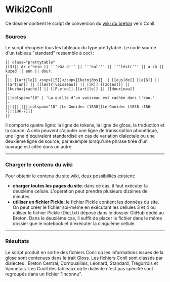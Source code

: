 # Wiki2Conll
Ce dossier contient le script de conversion du [wiki du breton](https://arbres.iker.cnrs.fr/index.php?title=Arbres:Le_site_de_grammaire_du_breton) vers Conll.



### Sources

Le script récupère tous les tableaux du type prettytable. Le code source d'un tableau "standard" ressemble à ceci : 

```
{| class="prettytable"
|(3)|| Ar c'hein || '''eûz a''' || '''eul''' || '''léstr''' || a zô || kuzed || enn || dour.
|-
||| [[art|le]] <sup>[[5]]</sup>[[kein|dos]] || [[eus|de]] [[a|à]] || [[art|un]] || [[lestr|vaisseau]] || [[R]] [[zo|est]] || [[kuzhat|caché]] || [[P.e|en]].[[art|le]] || [[dour|eau]]
|-
|||colspan="10" | 'La quille d’un vaisseau est cachée dans l'eau.' 
|-
|||||||||||colspan="10" |Le Gonidec (1838[[Le Gonidec (1838 :186-7)|:186-7)]]
|}
```

Il comporte quatre ligne: la ligne de tokens, la ligne de glose, la traduction et la source. 
A cela peuvent s'ajouter une ligne de transcription phonétique, une ligne d'équivalent standardisé en cas de variation dialectale ou une deuxième ligne de source, par exemple lorsqu'une phrase tirée d'un ouvrage est citée dans un autre. 

---
### Charger le contenu du wiki

Pour obtenir le contenu du site wiki, deux possibilités existent: 
- **charger toutes les pages du site**: dans ce cas, il faut exécuter la deuxième cellule. L'opération peut prendre plusieurs dizaines de minutes. 
- **utiliser un fichier Pickle**: le fichier Pickle contient les données du site. On peut créer le fichier soi-même en exécutant les cellules 3 et 4 ou utiliser le fichier Pickle (Dict.txt) déposé dans le dossier GitHub dédié au Breton. Dans le deuxième cas, il suffit de placer le fichier dans le même dossier que le notebook et d'exécuter la cinquième cellule.

---
### Résultats

Le script produit en sortie des fichiers Conll où les informations issues de la glose sont contenues dans le trait Gloss. Les fichiers Conll sont classés par dialectes : Breton Central, Cornouaillais, Léonard, Standard, Trégorrois et Vannetais. Les Conll des tableaux où le dialecte n'est pas spécifié sont regroupés dans un fichier "Inconnu".

